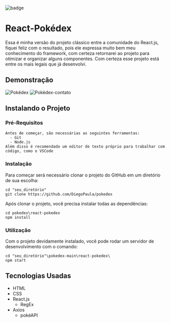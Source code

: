 ![badge](https://img.shields.io/badge/license-MIT-blue)
# React-Pokédex

Essa é minha versão do projeto clássico entre a comunidade do React.js, fiquei feliz com o resultado, pois ele expressa muito bem meu conhecimento do framework, com certeza retornarei ao projeto para otimizar e organizar alguns componentes. Com certeza esse projeto está entre os mais legais que já desenvolvi.

## Demonstração
  ![Pokédex](https://media4.giphy.com/media/ZTfKxKzXAxiU0er9I2/giphy.gif)
  ![Pokédex-contato](https://media0.giphy.com/media/GqEaKIlLGaOijVBwSU/giphy.gif)

## Instalando o Projeto
### Pré-Requisitos

```shell
Antes de começar, são necessárias as seguintes ferramentas:
  - Git
  - Node.js
Além disso é recomendado um editor de texto próprio para trabalhar com código, como o VSCode
```

### Instalação

Para começar será necessário clonar o projeto do GitHub em um diretório de sua escolha:

```shell
cd "seu_diretório"
git clone https://github.com/DiegoPaula/pokedex
```

Após clonar o projeto, você precisa instalar todas as dependências:

```shell
cd pokedex\react-pokedex
npm install
```

### Utilização
Com o projeto devidamente instalado, você pode rodar um servidor de desenvolvimento com o comando:

```shell
cd "seu_diretório"\pokedex-main\react-pokedex\
npm start
```

## Tecnologias Usadas
  - HTML
  - CSS
  - React.js
    - RegEx
  - Axios
    - pokéAPI
